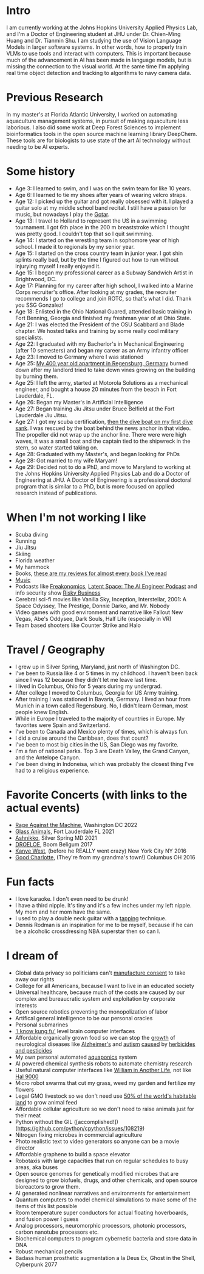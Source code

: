 # Intro
I am currently working at the Johns Hopkins University Applied Physics Lab, and I'm a Doctor of Engineering student at JHU under Dr. Chien-Ming Huang and Dr. Tianmin Shu. I am studying the use of Vision Language Models in larger software systems. In other words, how to properly train VLMs to use tools and interact with computers. This is important because much of the advancement in AI has been made in language models, but is missing the connection to the visual world. At the same time I'm applying real time object detection and tracking to algorithms to navy camera data.


# Previous Research

In my master's at Florida Atlantic University, I worked on automating aquaculture management systems, in pursuit of making aquaculture less laborious. I also did some work at Deep Forest Sciences to implement bioinformatics tools in the open source machine learning library DeepChem. These tools are for biologists to use state of the art AI technology without needing to be AI experts.


# Some history

- Age 3: I learned to swim, and I was on the swim team for like 10 years. 
- Age 6: I learned to tie my shoes after years of wearing velcro straps.  
- Age 12: I picked up the guitar and got really obsessed with it. I played a guitar solo at my middle school band recital. I still have a passion for music, but nowadays I play the [Gotar](https://www.starrlabs.com/product/gotar-2/).
- Age 13: I travel to Holland to represent the US in a swimming tournament. I got 6th place in the 200 m breaststroke which I thought was pretty good. I couldn't top that so I quit swimming.
- Age 14: I started on the wrestling team in sophomore year of high school. I made it to regionals by my senior year.
- Age 15: I started on the cross country team in junior year. I got shin splints really bad, but by the time I figured out how to run without injurying myself I really enjoyed it.
- Age 15: I began my professional career as a Subway Sandwich Artist in Brightwood, DC. 
- Age 17: Planning for my career after high school, I walked into a Marine Corps recruiter's office. After looking at my grades, the recruiter recommends I go to college and join ROTC, so that's what I did. Thank you SSG Gonzalez! 
- Age 18: Enlisted in the Ohio National Guared, attended basic training in Fort Benning, Georgia and finished my freshman year of at Ohio State.
- Age 21: I was elected the President of the OSU Scabbard and Blade chapter. We hosted talks and training by some really cool military specialists. 
- Age 22: I graduated with my Bacherlor's in Mechanical Engineering (after 10 semesters) and began my career as an Army infantry officer
- Age 23: I moved to Germany where I was stationed
- Age 25: [My 400 year old apartment in Regensburg, Germany](https://www.mittelbayerische.de/region/regensburg-stadt-nachrichten/flexarbeiten-setzten-haus-in-brand-21179-art1809502.html) burned down after my landlord tried to take down vines growing on the building by burning them.
- Age 25: I left the army, started at Motorola Solutions as a mechanical engineer, and bought a house 20 minutes from the beach in Fort Lauderdale, FL.
- Age 26: Began my Master's in Artificial Intelligence
- Age 27: Began training Jiu Jitsu under Bruce Belfield at the Fort Lauderdale Jiu Jitsu.
- Age 27: I got my scuba certification, [then the dive boat on my first dive sank](https://www.local10.com/news/local/2021/07/18/13-people-rescued-after-boat-begins-sinking-off-pompano-beach/). I was rescued by the boat behind the news anchor in that video. The propeller did not wrap up the anchor line. There were were high waves, it was a small boat and the captain tied to the shipwreck in the stern, so water started taking on.
- Age 28: Graduated with my Master's, and began looking for PhDs
- Age 28: Got married to my wife Maryam! 
- Age 29: Decided not to do a PhD, and move to Maryland to working at the Johns Hopkins University Applied Physics Lab and do a Doctor of Engineering at JHU. A Doctor of Engineering is a professional doctoral program that is similar to a PhD, but is more focused on applied research instead of publications.


# When I'm not working I like

- Scuba diving
- Running
- Jiu Jitsu
- Skiing
- Florida weather
- My hammock
- Books, [these are my reviews for almost every book I've read](https://www.goodreads.com/review/list/157985831-tony-davis?utf8=%E2%9C%93&shelf=read&title=tony-davis&per_page=100) 
- [Music](https://open.spotify.com/user/1217882921?si=0d478a355cf147b3)
- Podcasts like [Freakonomics](https://freakonomics.com/), [Latent Space: The AI Engineer Podcast](https://open.spotify.com/show/2p7zZVwVF6Yk0Zsb4QmT7t) and info security show [Risky Business](https://risky.biz/)
- Cerebral sci-fi movies like Vanilla Sky, Inception, Interstellar, 2001: A Space Odyssey, The Prestige, Donnie Darko, and Mr. Nobody
- Video games with good environment and narrative like Fallout New Vegas, Abe's Oddysee, Dark Souls, Half Life (especially in VR)
- Team based shooters like Counter Strike and Halo

# Travel / Geography

- I grew up in Silver Spring, Maryland, just north of Washington DC.
- I've been to Russia like 4 or 5 times in my childhood. I haven't been back since I was 12 because they didn't let me leave last time.
- I lived in Columbus, Ohio for 5 years during my undergrad.
- After college I moved to Columbus, Georgia for US Army training.
- After training I was stationed in Bavaria, Germany. I lived an hour from Munich in a town called Regensburg. No, I didn't learn German, most people knew English.
- While in Europe I traveled to the majority of countries in Europe. My favorites were Spain and Switzerland.
- I've been to Canada and Mexico plenty of times, which is always fun.
- I did a cruise around the Caribbean, does that count? 
- I've been to most big cities in the US, San Diego was my favorite.
- I'm a fan of national parks. Top 3 are Death Valley, the Grand Canyon, and the Antelope Canyon.
- I've been diving in Indoneisa, which was probably the closest thing I've had to a religious experience.

# Favorite Concerts (with links to the actual events)

- [Rage Against the Machine](https://www.youtube.com/watch?v=GnHnysX3GKo&ab_channel=Krusty%27sWorld), Washington DC 2022
- [Glass Animals](https://www.youtube.com/watch?v=sUDN_6CwsLQ&ab_channel=%F0%9D%95%AE%F0%9D%96%94%F0%9D%96%94%F0%9D%96%91%F0%9D%95%AD%F0%9D%96%97%F0%9D%96%8E%F0%9D%96%99%F0%9D%96%86%F0%9D%96%93%F0%9D%96%93%F0%9D%96%8E%F0%9D%96%8697), Fort Lauderdale FL 2021
- [Ashnikko](https://www.youtube.com/watch?v=h73OEXRH2rg&ab_channel=BradK.), Silver Spring MD 2021
- [DROELOE](https://www.youtube.com/watch?v=iiSmqMqGx44&ab_channel=Tomorrowland), Boom Beligum 2017
- [Kanye West](https://www.youtube.com/shorts/2-S0i2QXg2g), (before he REALLY went crazy) New York City NY 2016 
- [Good Charlotte](https://www.youtube.com/watch?v=qsYMP1xQP_o&ab_channel=DomanickMilam), (They're from my grandma's town!) Columbus OH 2016 

# Fun facts

- I love karaoke. I don't even need to be drunk!
- I have a third nipple. It's tiny and it's a few inches under my left nipple. My mom and her mom have the same.
- I used to play a double neck guitar with a [tapping](https://www.youtube.com/watch?v=NeooHiX4oH0&ab_channel=RandyRhoads) technique.
- Dennis Rodman is an inspiration for me to be myself, because if he can be a alcoholic crossdressing NBA superstar then so can I.  

# I dream of

- Global data privacy so politicians can't [manufacture consent](https://en.wikipedia.org/wiki/Manufacturing_Consent) to take away our rights
- College for all Americans, because I want to live in an educated society
- Universal healthcare, because much of the costs are caused by our complex and bureaucratic system and exploitation by corporate interests
- Open source robotics preventing the monopolization of labor
- Artifical general intelligence to be our personal oracles 
- Personal submarines
- ['I know kung fu'](https://www.youtube.com/watch?v=OrzgxUhnYjY&ab_channel=LegendaryMovieScenes) level brain computer interfaces
- Affordable organically grown food so we can stop the [growth](https://jamanetwork.com/journals/jamaneurology/fullarticle/2772579) of neurological diseases like [Alzheimer's](https://www.ncbi.nlm.nih.gov/pmc/articles/PMC7355712/) and [autism](https://www.bmj.com/content/364/bmj.l962) [caused](https://www.sciencedirect.com/science/article/pii/S0013935122012609?casa_token=R2HltGuUxxgAAAAA:RQMA2QjW5-xAQcwPX9A8uiWb1nTxZ-C0z5bSbWszB-Z3GlLhSqoUJyNtzFCecdZ80ax2lMLB8g) by [herbicides and pesticides](https://www.ncbi.nlm.nih.gov/pmc/articles/PMC6170243/)
- My own personal automated [aquaponics](https://www.youtube.com/watch?v=HHDgsK09-1k&ab_channel=LANDiO) system
- AI powered chemical synthesis robots to automate chemistry research
- Useful natural computer interfaces like [William in Another Life](https://www.youtube.com/watch?v=G5DpeENhY7o&ab_channel=Netflix), not like [Hal 9000](https://www.youtube.com/watch?v=ARJ8cAGm6JE&ab_channel=KlingonSpider)
- Micro robot swarms that cut my grass, weed my garden and fertilize my flowers
- Legal GMO livestock so we don't need use [50% of the world's habitable land](https://ourworldindata.org/global-land-for-agriculture) to grow animal feed
- Affordable cellular agriculture so we don't need to raise animals just for their meat 
- Python without the GIL ([accomplished!])(https://github.com/python/cpython/issues/108219)
- Nitrogen fixing microbes in commercial agriculture
- Photo realistic text to video generators so anyone can be a movie director
- Affordable graphene to build a space elevator
- Robotaxis with large capacities that run on regular schedules to busy areas, aka buses
- Open source genomes for genetically modified microbes that are designed to grow biofuels, drugs, and other chemicals, and open source bioreactors to grow them.
- AI generated nonlinear narratives and environments for entertainment 
- Quantum computers to model chemical simulations to make some of the items of this list possible
- Room temperature super conductors for actual floating hoverboards, and fusion power I guess
- Analog processors, neuromorphic processors, photonic processors, carbon nanotube processors etc. 
- Biochemical computers to program cybernetic bacteria and store data in DNA
- Robust mechanical pencils
- Badass human prosthetic augmentation a la Deus Ex, Ghost in the Shell, Cyberpunk 2077